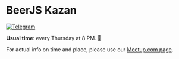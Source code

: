# BeerJS Kazan
[![Telegram](https://img.shields.io/badge/telegram-join%20chat-blue.svg?style=flat)](https://t.me/BeerJsKazan)

**Usual time**: every Thursday at 8 PM. :beers:

For actual info on time and place, please use our [Meetup.com page](https://www.meetup.com/BeerJs-Kazan/).
